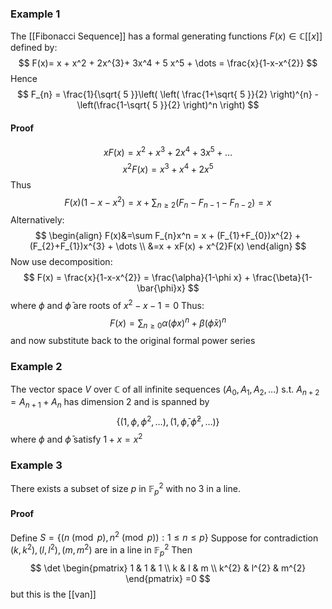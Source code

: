### Example 1
The [[Fibonacci Sequence]] has a formal generating functions $F(x)\in \mathbb{C}[[x]]$ 
defined by:
$$
F(x)= x + x^2 + 2x^{3}+ 3x^4  + 5 x^5 + \dots = \frac{x}{1-x-x^{2}}
$$
Hence
$$
F_{n} = \frac{1}{\sqrt{ 5 }}\left( \left( \frac{1+\sqrt{ 5 }}{2} \right)^{n} - \left(\frac{1-\sqrt{ 5 }}{2} \right)^n \right)
$$
#### Proof
$$
xF(x)=x^{2}+x^{3}+2x^4+3x^5 +\dots
$$
$$
x^2F(x) = x^{3}+x^4+2x^5
$$
Thus
$$
F(x)(1-x-x^{2})=x+\sum_{n\geq 2}(F_{n}-F_{n-1}-F_{n-2})=x
$$
Alternatively:
$$
\begin{align}
F(x)&=\sum F_{n}x^n = x + (F_{1}+F_{0})x^{2} + (F_{2}+F_{1})x^{3} + \dots  \\
&=x + xF(x) + x^{2}F(x)
\end{align}
$$
Now use decomposition:
$$
F(x) = \frac{x}{1-x-x^{2}} = \frac{\alpha}{1-\phi x} + \frac{\beta}{1-\bar{\phi}x}
$$
where $\phi$ and $\bar{\phi}$ are roots of $x^{2}-x-1=0$
Thus:
$$
F(x)=\sum_{n\geq 0}\alpha (\phi x)^{n} + \beta (\bar{\phi}x)^{n}
$$
and now substitute back to the original formal power series

### Example 2
The vector space $V$ over $\mathbb{C}$ of all infinite sequences $(A_{0},A_{1},A_{2},\dots)$ s.t. $A_{n+2}=A_{n+1}+A_{n}$ 
has dimension $2$ and is spanned by 
$$
\{ (1,\phi,\phi^{2},\dots), (1,\bar{\phi},\bar{\phi}^{2},\dots) \}
$$
where $\phi$ and $\bar{\phi}$ satisfy $1+x=x^{2}$

### Example 3
There exists a subset of size $p$ in $\mathbb{F}_{p}^{2}$ with no $3$ in a line.
#### Proof
Define $S=\{ (n\pmod{p}, n^{2}\pmod{p}) : 1\leq n\leq p \}$
Suppose for contradiction $(k,k^{2}),(l,l^{2}),(m,m^{2})$ are in a line in $\mathbb{F}_{p}^{2}$
Then 
$$
\det \begin{pmatrix}
1 & 1 & 1 \\
k & l & m \\
k^{2} & l^{2} & m^{2}
\end{pmatrix}
=0
$$
but this is the [[van]]
